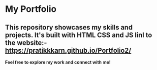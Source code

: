 # My Portfolio

This repository showcases my skills and projects.
It's built with HTML CSS and JS  linl to the website:- https://pratikkkarn.github.io/Portfolio2/
---

**Feel free to explore my work and connect with me!**
